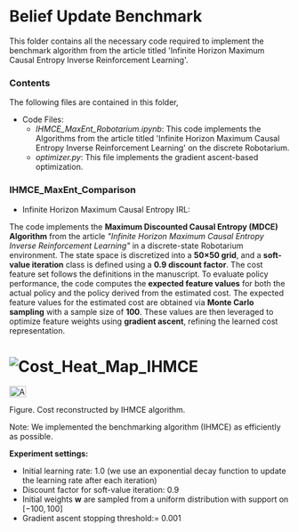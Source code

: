 # Belief Update Benchmark
This folder contains all the necessary code required to implement the benchmark algorithm from the article titled 'Infinite Horizon Maximum Causal Entropy Inverse Reinforcement Learning'.

### Contents 
The following files are contained in this folder,

- Code Files:
  - *IHMCE_MaxEnt_Robotarium.ipynb*: This code implements the Algorithms from the article titled 'Infinite Horizon Maximum Causal Entropy Inverse Reinforcement Learning' on the discrete Robotarium.
  - *optimizer.py*: This file implements the gradient ascent-based optimization.

### IHMCE_MaxEnt_Comparison
- Infinite Horizon Maximum Causal Entropy IRL:

The code implements the **Maximum Discounted Causal Entropy (MDCE) Algorithm** from the article *"Infinite Horizon Maximum Causal Entropy Inverse Reinforcement Learning"* in a discrete-state Robotarium environment. The state space is discretized into a **50×50 grid**, and a **soft-value iteration** class is defined using a **0.9 discount factor**. The cost feature set follows the definitions in the manuscript. To evaluate policy performance, the code computes the **expected feature values** for both the actual policy and the policy derived from the estimated cost. The expected feature values for the estimated cost are obtained via **Monte Carlo sampling** with a sample size of **100**. These values are then leveraged to optimize feature weights using **gradient ascent**, refining the learned cost representation.

# ![Cost_Heat_Map_IHMCE](https://github.com/user-attachments/assets/8fa6d258-5acc-4381-8d64-7d4fd08e0879)

<img src="![Cost_Heat_Map_IHMCE](https://github.com/user-attachments/assets/8fa6d258-5acc-4381-8d64-7d4fd08e0879)" alt="Alt Text" width="30" height="20">

Figure. Cost reconstructed by IHMCE algorithm. 

Note: We implemented the benchmarking algorithm (IHMCE) as efficiently as possible. 

$\textbf{Experiment settings:}$
- Initial learning rate: 1.0 (we use an exponential decay function to update the learning rate after each iteration)
- Discount factor for soft-value iteration: 0.9
- Initial weights $\textbf{w}$ are sampled from a uniform distribution with support on $[-100,100]$ 
- Gradient ascent stopping threshold:= 0.001
